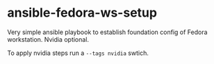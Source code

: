 # ansible-fedora-ws-setup
Very simple ansible playbook to establish foundation config of Fedora workstation. Nvidia optional.

To apply nvidia steps run a `--tags nvidia` swtich.
